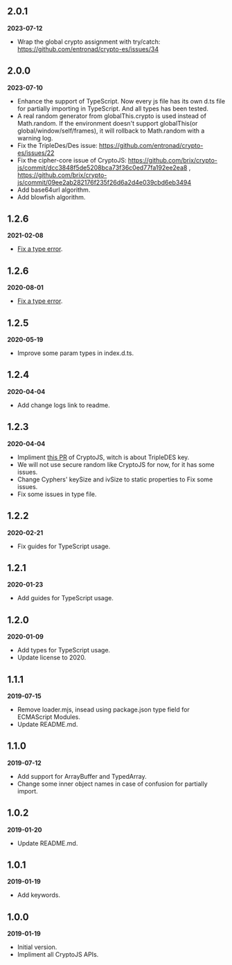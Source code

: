 ## 2.0.1

**2023-07-12**

- Wrap the global crypto assignment with try/catch: https://github.com/entronad/crypto-es/issues/34

## 2.0.0

**2023-07-10**

- Enhance the support of TypeScript. Now every js file has its own d.ts file for partially importing in TypeScript. And all types has been tested.
- A real random generator from globalThis.crypto is used instead of Math.random. If the environment doesn't support globalThis(or global/window/self/frames), it will rollback to Math.random with a warning log.
- Fix the TripleDes/Des issue: https://github.com/entronad/crypto-es/issues/22
- Fix the cipher-core issue of CryptoJS: https://github.com/brix/crypto-js/commit/dcc3848f5de5208bca73f36c0ed77fa192ee2ea8 , https://github.com/brix/crypto-js/commit/09ee2ab282176f235f26d6a2d4e039cbd6eb3494
- Add base64url algorithm.
- Add blowfish algorithm.

## 1.2.6

**2021-02-08**

- [Fix a type error](https://github.com/entronad/crypto-es/issues/12).

## 1.2.6

**2020-08-01**

- [Fix a type error](https://github.com/entronad/crypto-es/pull/8).

## 1.2.5

**2020-05-19**

- Improve some param types in index.d.ts.

## 1.2.4

**2020-04-04**

- Add change logs link to readme.

## 1.2.3

**2020-04-04**

- Impliment [this PR](https://github.com/brix/crypto-js/pull/211) of CryptoJS, witch is about TripleDES key.
- We will not use secure random like CryptoJS for now, for it has some issues.
- Change Cyphers' keySize and ivSize to static properties to Fix some issues.
- Fix some issues in type file.

## 1.2.2

**2020-02-21**

- Fix guides for TypeScript usage.

## 1.2.1

**2020-01-23**

- Add guides for TypeScript usage.

## 1.2.0

**2020-01-09**

- Add types for TypeScript usage.
- Update license to 2020.

## 1.1.1

**2019-07-15**

- Remove loader.mjs, insead using package.json type field for ECMAScript Modules.
- Update README.md.

## 1.1.0

**2019-07-12**

- Add support for ArrayBuffer and TypedArray.
- Change some inner object names in case of confusion for partially import. 

## 1.0.2

**2019-01-20**

- Update README.md.

## 1.0.1

**2019-01-19**

- Add keywords.

## 1.0.0

**2019-01-19**

- Initial version.
- Impliment all CryptoJS APIs.

